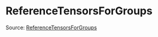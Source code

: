 # ReferenceTensorsForGroups

Source: [ReferenceTensorsForGroups](../../csrc/scheduler/compile_time_info.h#L85)
